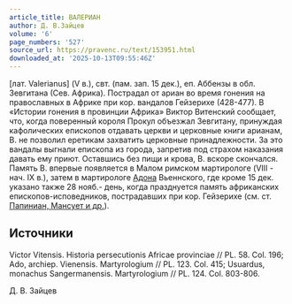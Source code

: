 ```yaml
---
article_title: ВАЛЕРИАН
author: Д. В.Зайцев
volume: '6'
page_numbers: '527'
source_url: https://pravenc.ru/text/153951.html
downloaded_at: '2025-10-13T09:55:46Z'
---
```


[лат. Valerianus] (V в.), свт. (пам. зап. 15 дек.), еп. Аббензы в обл. Зевгитана (Сев. Африка). Пострадал от ариан во время гонения на православных в Африке при кор. вандалов Гейзерихе (428-477). В «Истории гонения в провинции Африка» Виктор Витенский сообщает, что, когда поверенный короля Прокул объезжал Зевгитану, принуждая кафолических епископов отдавать церкви и церковные книги арианам, В. не позволил еретикам захватить церковные принадлежности. За это вандалы выгнали епископа из города, запретив под страхом наказания давать ему приют. Оставшись без пищи и крова, В. вскоре скончался. Память В. впервые появляется в Малом римском мартирологе (VIII - нач. IX в.), затем в мартирологе [Адона](https://pravenc.ru/text/Адон.html) Вьеннского, где кроме 15 дек. указано также 28 нояб.- день, когда празднуется память африканских епископов-исповедников, пострадавших при кор. Гейзерихе (см. ст. [Папиниан, Мансует и др.](<https://pravenc.ru/text/Папиниан  Мансует и др .html>)).

## Источники

Victor Vitensis. Historia persecutionis Africae provinciae // PL. 58. Col. 196; Ado, archiep. Vienensis. Martyrologium // PL. 123. Col. 415; Usuardus, monachus Sangermanensis. Martyrologium // PL. 124. Col. 803-806.

Д. В.  Зайцев
